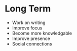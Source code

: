 # Long Term
- Work on writing
- Improve focus
- Become more knowledgable
- Improve presence
- Social connections